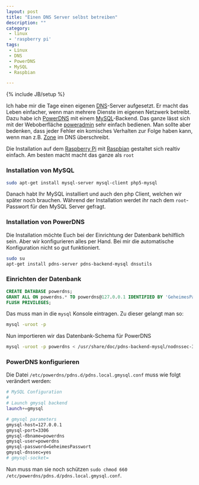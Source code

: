 ```yaml
---
layout: post
title: "Einen DNS Server selbst betreiben"
description: ""
category: 
 - linux
 - 'raspberry pi'
tags:
 - Linux
 - DNS
 - PowerDNS
 - MySQL
 - Raspbian

---
```

{% include JB/setup %}

Ich habe mir die Tage einen eigenen [DNS]-Server aufgesetzt. Er macht das Leben einfacher, wenn
man mehrere Dienste im eigenen Netzwerk betreibt. Dazu habe ich [PowerDNS] mit einem [MySQL]-Backend.
Das ganze lässt sich mit der Weboberfläche [poweradmin] sehr einfach bedienen. Man sollte aber bedenken,
dass jeder Fehler ein komisches Verhalten zur Folge haben kann, wenn man z.B. [Zone] im DNS überschreibt.

Die Installation auf dem [Raspberry Pi] mit [Raspbian] gestaltet sich realtiv einfach. Am besten macht macht
das ganze als `root`

### Installation von MySQL

``` bash
sudo apt-get install mysql-server mysql-client php5-mysql
```

Danach habt Ihr MySQL installiert und auch den php Client, welchen wir später noch brauchen. Während
der Installation werdet ihr nach dem `root`-Passwort für den MySQL Server gefragt.


### Installation von PowerDNS

Die Installation möchte Euch bei der Einrichtung der Datenbank behilflich sein. Aber wir konfigurieren
alles per Hand. Bei mir die automatische Konfiguration nicht so gut funktioniert.

``` bash
sudo su
apt-get install pdns-server pdns-backend-mysql dnsutils
```

### Einrichten der Datenbank

``` sql
CREATE DATABASE powerdns;
GRANT ALL ON powerdns.* TO powerdns@127.0.0.1 IDENTIFIED BY 'GeheimesPasswort';
FLUSH PRIVILEGES;
```

Das muss man in die `mysql` Konsole eintragen. Zu dieser gelangt man so:

``` bash
mysql -uroot -p
```

Nun importieren wir das Datenbank-Schema für PowerDNS

``` bash
mysql -uroot -p powerdns < /usr/share/doc/pdns-backend-mysql/nodnssec-3.x_to_3.4.0_schema.mysql.sql
```


### PowerDNS konfigurieren

Die Datei `/etc/powerdns/pdns.d/pdns.local.gmysql.conf` muss wie folgt verändert werden:

``` bash
# MySQL Configuration
#
# Launch gmysql backend
launch+=gmysql

# gmysql parameters
gmysql-host=127.0.0.1
gmysql-port=3306
gmysql-dbname=powerdns
gmysql-user=powerdns
gmysql-password=GeheimesPasswort
gmysql-dnssec=yes
# gmysql-socket=
```

Nun muss  man sie noch schützen `sudo chmod 660 /etc/powerdns/pdns.d/pdns.local.gmysql.conf`. 


[DNS]: http://de.wikipedia.org/wiki/Domain_Name_System
[PowerDNS]: https://www.powerdns.com/
[MySQL]: http://de.wikipedia.org/wiki/MySQL
[poweradmin]: http://www.poweradmin.org/
[Zone]: http://de.wikipedia.org/wiki/Zone_%28DNS%29
[Raspberry Pi]: http://www.raspberrypi.org/help/what-is-a-raspberry-pi/
[Raspbian]: http://www.raspbian.org/
